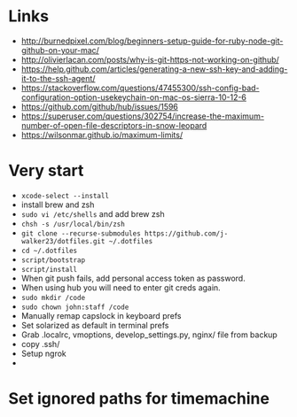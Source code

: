 # Links
- http://burnedpixel.com/blog/beginners-setup-guide-for-ruby-node-git-github-on-your-mac/
- http://olivierlacan.com/posts/why-is-git-https-not-working-on-github/
- https://help.github.com/articles/generating-a-new-ssh-key-and-adding-it-to-the-ssh-agent/
- https://stackoverflow.com/questions/47455300/ssh-config-bad-configuration-option-usekeychain-on-mac-os-sierra-10-12-6
- https://github.com/github/hub/issues/1596
- https://superuser.com/questions/302754/increase-the-maximum-number-of-open-file-descriptors-in-snow-leopard
- https://wilsonmar.github.io/maximum-limits/

# Very start
- `xcode-select --install`
- install brew and zsh
- `sudo vi /etc/shells` and add brew zsh
- `chsh -s /usr/local/bin/zsh`  
- `git clone --recurse-submodules https://github.com/j-walker23/dotfiles.git ~/.dotfiles`
- `cd ~/.dotfiles`
- `script/bootstrap`
- `script/install`
- When git push fails, add personal access token as password.
- When using hub you will need to enter git creds again.
- `sudo mkdir /code`
- `sudo chown john:staff /code`
- Manually remap capslock in keyboard prefs
- Set solarized as default in terminal prefs
- Grab .localrc, vmoptions, develop_settings.py, nginx/ file from backup
- copy .ssh/
- Setup ngrok
- 




# Set ignored paths for timemachine
